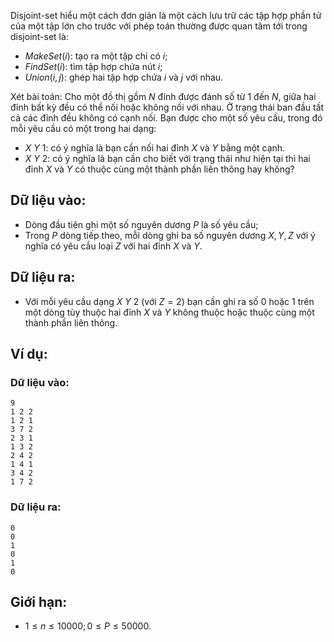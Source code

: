 Disjoint-set hiểu một cách đơn giản là một cách lưu trữ các tập hợp phần tử của một tập lớn cho trước với phép toán thường được quan tâm tới trong disjoint-set là:
- $MakeSet(i)$: tạo ra một tập chỉ có $i$;
- $FindSet(i)$: tìm tập hợp chứa nút $i$;
- $Union(i, j)$: ghép hai tập hợp chứa $i$ và $j$ với nhau.

Xét bài toán:
Cho một đồ thị gồm $N$ đỉnh được đánh số từ $1$ đến $N$, giữa hai đỉnh bất kỳ đều có thể nối hoặc không nối với nhau. Ở trạng thái ban đầu tất cả các đỉnh đều không có cạnh nối. Bạn được cho một số yêu cầu, trong đó mỗi yêu cầu có một trong hai dạng:
- $X\ Y\ 1$: có ý nghĩa là bạn cần nối hai đỉnh $X$ và $Y$ bằng một cạnh.
- $X\ Y\ 2$: có ý nghĩa là bạn cần cho biết với trạng thái như hiện tại thì hai đỉnh $X$ và $Y$ có thuộc cùng một thành phần liên thông hay không?

## Dữ liệu vào:
- Dòng đầu tiên ghi một số nguyên dương $P$ là số yêu cầu;
- Trong $P$ dòng tiếp theo, mỗi dòng ghi ba số nguyên dương $X, Y, Z$ với ý nghĩa có yêu cầu loại $Z$ với hai đỉnh $X$ và $Y$.

## Dữ liệu ra:
- Với mỗi yêu cầu dạng $X\ Y\ 2$ (với $Z = 2$) bạn cần ghi ra số $0$ hoặc $1$ trên một dòng tùy thuộc hai đỉnh $X$ và $Y$ không thuộc hoặc thuộc cùng một thành phần liên thông.

## Ví dụ:
### Dữ liệu vào:
```
9
1 2 2
1 2 1
3 7 2
2 3 1
1 3 2
2 4 2
1 4 1
3 4 2
1 7 2
```

### Dữ liệu ra:
```
0
0
1
0
1
0
```

## Giới hạn:
- $1 ≤ n ≤ 10000; 0 ≤ P ≤ 50000$.